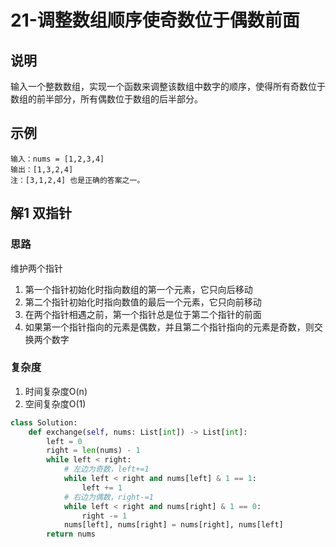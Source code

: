 # 21-调整数组顺序使奇数位于偶数前面

## 说明

输入一个整数数组，实现一个函数来调整该数组中数字的顺序，使得所有奇数位于数组的前半部分，所有偶数位于数组的后半部分。

## 示例
```
输入：nums = [1,2,3,4]
输出：[1,3,2,4] 
注：[3,1,2,4] 也是正确的答案之一。
```

## 解1 双指针

### 思路
维护两个指针
1. 第一个指针初始化时指向数组的第一个元素，它只向后移动
2. 第二个指针初始化时指向数值的最后一个元素，它只向前移动
3. 在两个指针相遇之前，第一个指针总是位于第二个指针的前面
4. 如果第一个指针指向的元素是偶数，并且第二个指针指向的元素是奇数，则交换两个数字

### 复杂度
1. 时间复杂度O(n)
2. 空间复杂度O(1)

```python
class Solution:
    def exchange(self, nums: List[int]) -> List[int]:
        left = 0
        right = len(nums) - 1
        while left < right:
            # 左边为奇数，left+=1
            while left < right and nums[left] & 1 == 1:
                left += 1
            # 右边为偶数，right-=1
            while left < right and nums[right] & 1 == 0:
                right -= 1
            nums[left], nums[right] = nums[right], nums[left]
        return nums
```